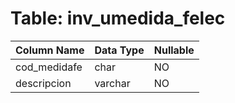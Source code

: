 # Table: inv_umedida_felec

| Column Name | Data Type | Nullable |
|-------------|-----------|----------|
| cod_medidafe | char | NO |
| descripcion | varchar | NO |
